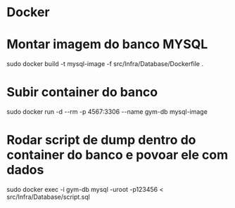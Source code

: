 # Docker
# Montar imagem do banco MYSQL
sudo docker build -t mysql-image -f src/Infra/Database/Dockerfile .

# Subir container do banco
sudo docker run -d --rm -p 4567:3306 --name gym-db mysql-image

# Rodar script de dump dentro do container do banco e povoar ele com dados
sudo docker exec -i gym-db mysql -uroot -p123456 < src/Infra/Database/script.sql